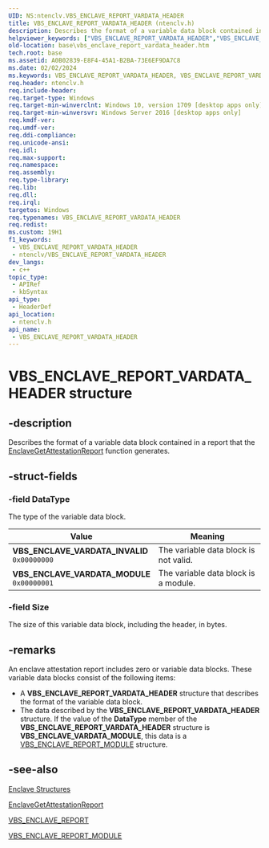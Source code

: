 ```yaml
---
UID: NS:ntenclv.VBS_ENCLAVE_REPORT_VARDATA_HEADER
title: VBS_ENCLAVE_REPORT_VARDATA_HEADER (ntenclv.h)
description: Describes the format of a variable data block contained in a report that the EnclaveGetAttestationReport function generates.
helpviewer_keywords: ["VBS_ENCLAVE_REPORT_VARDATA_HEADER","VBS_ENCLAVE_REPORT_VARDATA_HEADER structure","VBS_ENCLAVE_VARDATA_INVALID","VBS_ENCLAVE_VARDATA_MODULE","base.vbs_enclave_report_vardata_header","ntenclv/VBS_ENCLAVE_REPORT_VARDATA_HEADER"]
old-location: base\vbs_enclave_report_vardata_header.htm
tech.root: base
ms.assetid: A0B02839-E8F4-45A1-B2BA-73E6EF9DA7C8
ms.date: 02/02/2024
ms.keywords: VBS_ENCLAVE_REPORT_VARDATA_HEADER, VBS_ENCLAVE_REPORT_VARDATA_HEADER structure, VBS_ENCLAVE_VARDATA_INVALID, VBS_ENCLAVE_VARDATA_MODULE, base.vbs_enclave_report_vardata_header, ntenclv/VBS_ENCLAVE_REPORT_VARDATA_HEADER
req.header: ntenclv.h
req.include-header: 
req.target-type: Windows
req.target-min-winverclnt: Windows 10, version 1709 [desktop apps only]
req.target-min-winversvr: Windows Server 2016 [desktop apps only]
req.kmdf-ver: 
req.umdf-ver: 
req.ddi-compliance: 
req.unicode-ansi: 
req.idl: 
req.max-support: 
req.namespace: 
req.assembly: 
req.type-library: 
req.lib: 
req.dll: 
req.irql: 
targetos: Windows
req.typenames: VBS_ENCLAVE_REPORT_VARDATA_HEADER
req.redist: 
ms.custom: 19H1
f1_keywords:
 - VBS_ENCLAVE_REPORT_VARDATA_HEADER
 - ntenclv/VBS_ENCLAVE_REPORT_VARDATA_HEADER
dev_langs:
 - c++
topic_type:
 - APIRef
 - kbSyntax
api_type:
 - HeaderDef
api_location:
 - ntenclv.h
api_name:
 - VBS_ENCLAVE_REPORT_VARDATA_HEADER
---
```


# VBS_ENCLAVE_REPORT_VARDATA_HEADER structure

## -description

Describes the format of a variable data block contained in a report that the [EnclaveGetAttestationReport](../winenclaveapi/nf-winenclaveapi-enclavegetattestationreport.md) function generates.

## -struct-fields

### -field DataType

The type of the variable data block.

| Value | Meaning |
|-------|---------|
| **VBS_ENCLAVE_VARDATA_INVALID**<br/>`0x00000000` | The variable data block is not valid. |
| **VBS_ENCLAVE_VARDATA_MODULE**<br/>`0x00000001` | The variable data block is a module. |

### -field Size

The size of this variable data block, including the header, in bytes.

## -remarks

An enclave attestation report includes zero or  variable data blocks. These variable data blocks consist of the following items:

- A **VBS_ENCLAVE_REPORT_VARDATA_HEADER** structure that describes the format of the variable data block.
- The data described by the **VBS_ENCLAVE_REPORT_VARDATA_HEADER** structure. If the value of the **DataType** member of the **VBS_ENCLAVE_REPORT_VARDATA_HEADER** structure is **VBS_ENCLAVE_VARDATA_MODULE**, this data is a [VBS_ENCLAVE_REPORT_MODULE](ns-ntenclv-vbs_enclave_report_module.md) structure.

## -see-also

[Enclave Structures](/windows/win32/trusted-execution/enclaves-structures)

[EnclaveGetAttestationReport](../winenclaveapi/nf-winenclaveapi-enclavegetattestationreport.md)

[VBS_ENCLAVE_REPORT](ns-ntenclv-vbs_enclave_report.md)

[VBS_ENCLAVE_REPORT_MODULE](ns-ntenclv-vbs_enclave_report_module.md)

